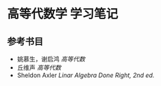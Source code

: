 # 高等代数学 学习笔记

## 参考书目

* 姚慕生，谢启鸿 _高等代数_
* 丘维声 _高等代数_
* Sheldon Axler _Linar Algebra Done Right, 2nd ed._



